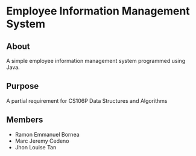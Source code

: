 # Employee Information Management System

## About
A simple employee information management system programmed using Java.

## Purpose
A partial requirement for CS106P Data Structures and Algorithms

## Members
- Ramon Emmanuel Bornea
- Marc Jeremy Cedeno
- Jhon Louise Tan

